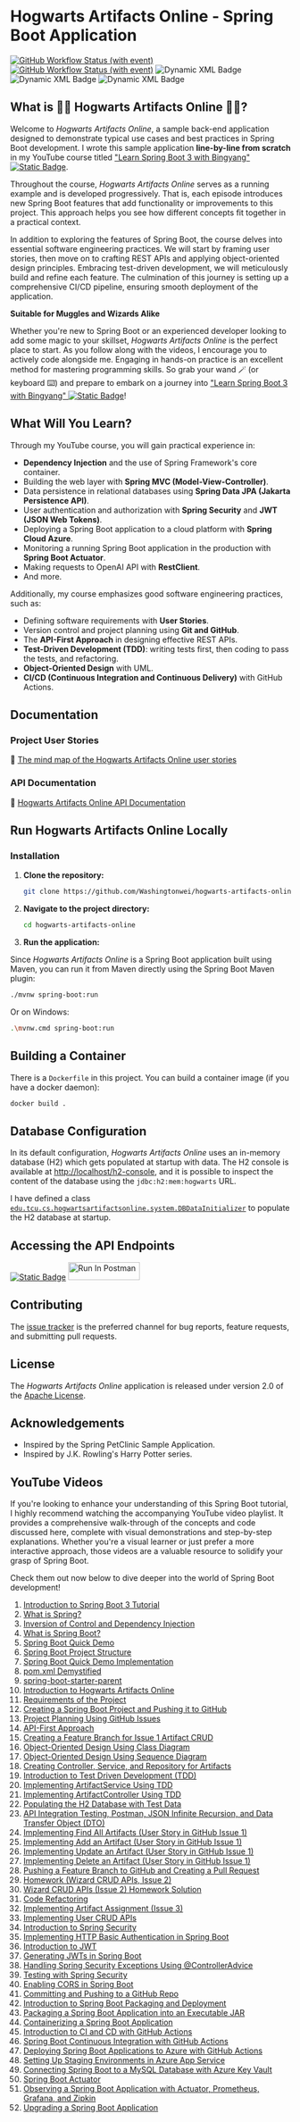 # Hogwarts Artifacts Online - Spring Boot Application 

[![GitHub Workflow Status (with event)](https://img.shields.io/github/actions/workflow/status/Washingtonwei/hogwarts-artifacts-online/maven-build.yml?logo=apachemaven&label=Maven%20Build)](https://github.com/Washingtonwei/hogwarts-artifacts-online/actions/workflows/maven-build.yml) [![GitHub Workflow Status (with event)](https://img.shields.io/github/actions/workflow/status/Washingtonwei/hogwarts-artifacts-online/azure-webapps-deploy.yml?logo=microsoftazure&label=Azure%20Deployment)](https://github.com/Washingtonwei/hogwarts-artifacts-online/actions/workflows/azure-webapps-deploy.yml) ![Dynamic XML Badge](https://img.shields.io/badge/dynamic/xml?url=https%3A%2F%2Fraw.githubusercontent.com%2FWashingtonwei%2Fhogwarts-artifacts-online%2Fmain%2Fpom.xml&query=%2F*%5Blocal-name()%3D'project'%5D%2F*%5Blocal-name()%3D'properties'%5D%2F*%5Blocal-name()%3D'java.version'%5D&label=Java) ![Dynamic XML Badge](https://img.shields.io/badge/dynamic/xml?url=https%3A%2F%2Fraw.githubusercontent.com%2FWashingtonwei%2Fhogwarts-artifacts-online%2Fmain%2Fpom.xml&query=%2F*%5Blocal-name()%3D'project'%5D%2F*%5Blocal-name()%3D'parent'%5D%2F*%5Blocal-name()%3D'version'%5D&label=Spring%20Boot) ![Dynamic XML Badge](https://img.shields.io/badge/dynamic/xml?url=https%3A%2F%2Fraw.githubusercontent.com%2FWashingtonwei%2Fhogwarts-artifacts-online%2Fmain%2Fpom.xml&query=%2F*%5Blocal-name()%3D'project'%5D%2F*%5Blocal-name()%3D'properties'%5D%2F*%5Blocal-name()%3D'spring-cloud-azure.version'%5D&label=Spring%20Cloud%20Azure)

## What is 🧙‍♂️ Hogwarts Artifacts Online 🧙‍♀️?

Welcome to *Hogwarts Artifacts Online*, a sample back-end application designed to demonstrate typical use cases and best practices in Spring Boot development. I wrote this sample application **line-by-line from scratch** in my YouTube course titled ["Learn Spring Boot 3 with Bingyang" ![Static Badge](https://img.shields.io/badge/YouTube-white?logo=youtube&logoColor=red)](https://youtube.com/playlist?list=PLqq9AhcMm2oPdXXFT3fzjaKLsVymvMXaY&si=QTkudVtqVpO1jPBA).

Throughout the course, *Hogwarts Artifacts Online* serves as a running example and is developed progressively. That is, each episode introduces new Spring Boot features that add functionality or improvements to this project. This approach helps you see how different concepts fit together in a practical context.

In addition to exploring the features of Spring Boot, the course delves into essential software engineering practices. We will start by framing user stories, then move on to crafting REST APIs and applying object-oriented design principles. Embracing test-driven development, we will meticulously build and refine each feature. The culmination of this journey is setting up a comprehensive CI/CD pipeline, ensuring smooth deployment of the application.

**Suitable for Muggles and Wizards Alike**

Whether you're new to Spring Boot or an experienced developer looking to add some magic to your skillset, *Hogwarts Artifacts Online* is the perfect place to start. As you follow along with the videos, I encourage you to actively code alongside me. Engaging in hands-on practice is an excellent method for mastering programming skills. So grab your wand 🪄 (or keyboard ⌨️) and prepare to embark on a journey into ["Learn Spring Boot 3 with Bingyang" ![Static Badge](https://img.shields.io/badge/YouTube-white?logo=youtube&logoColor=red)](https://youtube.com/playlist?list=PLqq9AhcMm2oPdXXFT3fzjaKLsVymvMXaY&si=QTkudVtqVpO1jPBA)!

## What Will You Learn?

Through my YouTube course, you will gain practical experience in:

- **Dependency Injection** and the use of Spring Framework's core container.
- Building the web layer with **Spring MVC (Model-View-Controller)**.
- Data persistence in relational databases using **Spring Data JPA (Jakarta Persistence API)**.
- User authentication and authorization with **Spring Security** and **JWT (JSON Web Tokens)**.
- Deploying a Spring Boot application to a cloud platform with **Spring Cloud Azure**.
- Monitoring a running Spring Boot application in the production with **Spring Boot Actuator**.
- Making requests to OpenAI API with **RestClient**.
- And more.

Additionally, my course emphasizes good software engineering practices, such as:

- Defining software requirements with **User Stories**.
- Version control and project planning using **Git and GitHub**.
- The **API-First Approach** in designing effective REST APIs.
- **Test-Driven Development (TDD)**: writing tests first, then coding to pass the tests, and refactoring.
- **Object-Oriented Design** with UML.
- **CI/CD (Continuous Integration and Continuous Delivery)** with GitHub Actions.

## Documentation

### Project User Stories

🔗 [The mind map of the Hogwarts Artifacts Online user stories](https://xmind.app/m/ARmDM5)

### API Documentation

🔗 [Hogwarts Artifacts Online API Documentation](https://app.swaggerhub.com/apis/Washingtonwei/hogwarts-openapi/2.1.0)

## Run Hogwarts Artifacts Online Locally

### Installation

1. **Clone the repository:**

   ```bash
   git clone https://github.com/Washingtonwei/hogwarts-artifacts-online.git
   ```

2. **Navigate to the project directory:**

   ```bash
   cd hogwarts-artifacts-online
   ```

3. **Run the application:**

Since *Hogwarts Artifacts Online* is a Spring Boot application built using Maven, you can  run it from Maven directly using the Spring Boot Maven plugin:

   ```bash
   ./mvnw spring-boot:run
   ```

Or on Windows:

   ```bash
   .\mvnw.cmd spring-boot:run
   ```

## Building a Container

There is a `Dockerfile` in this project. You can build a container image (if you have a docker daemon):

```bash
docker build .
```

## Database Configuration

In its default configuration, *Hogwarts Artifacts Online* uses an in-memory database (H2) which
gets populated at startup with data. The H2 console is available at <http://localhost/h2-console>,
and it is possible to inspect the content of the database using the `jdbc:h2:mem:hogwarts` URL.

I have defined a class [`edu.tcu.cs.hogwartsartifactsonline.system.DBDataInitializer`](https://github.com/Washingtonwei/hogwarts-artifacts-online/blob/main/src/main/java/edu/tcu/cs/hogwartsartifactsonline/system/DBDataInitializer.java) to populate the H2 database at startup.

## Accessing the API Endpoints

[![Static Badge](https://img.shields.io/badge/Postman-white?logo=postman&logoColor=red)](https://www.postman.com/bingyang-wei/workspace/youtube-workspace/collection/7025773-2279d7bf-70f4-4825-9a74-8f46a6b6efaa?action=share&creator=7025773) [<img src="https://run.pstmn.io/button.svg" alt="Run In Postman" style="width: 128px; height: 32px;">](https://god.gw.postman.com/run-collection/7025773-2279d7bf-70f4-4825-9a74-8f46a6b6efaa?action=collection%2Ffork&source=rip_markdown&collection-url=entityId%3D7025773-2279d7bf-70f4-4825-9a74-8f46a6b6efaa%26entityType%3Dcollection%26workspaceId%3D4369fd7f-4a25-4f67-bc60-4acc92fc0c9e)

## Contributing

The [issue tracker](https://github.com/Washingtonwei/hogwarts-artifacts-online/issues) is the preferred channel for bug reports, feature requests, and submitting pull requests.

## License

The *Hogwarts Artifacts Online* application is released under version 2.0 of the [Apache License](https://www.apache.org/licenses/LICENSE-2.0).

## Acknowledgements

- Inspired by the Spring PetClinic Sample Application.
- Inspired by J.K. Rowling's Harry Potter series.

## YouTube Videos

If you're looking to enhance your understanding of this Spring Boot tutorial, I highly recommend watching the accompanying YouTube video playlist. It provides a comprehensive walk-through of the concepts and code discussed here, complete with visual demonstrations and step-by-step explanations. Whether you're a visual learner or just prefer a more interactive approach, those videos are a valuable resource to solidify your grasp of Spring Boot.

Check them out now below to dive deeper into the world of Spring Boot development!

1. [Introduction to Spring Boot 3 Tutorial](https://youtu.be/asS2kcalidY)
2. [What is Spring?](https://youtu.be/B7irjHrHAJo)
3. [Inversion of Control and Dependency Injection](https://youtu.be/FqOQZ1Jvgng)
4. [What is Spring Boot?](https://youtu.be/dpJyNIsQPnc)
5. [Spring Boot Quick Demo](https://youtu.be/JIpaStgf7dE)
6. [Spring Boot Project Structure](https://youtu.be/UlwpnsCjcIs)
7. [Spring Boot Quick Demo Implementation](https://youtu.be/7wWLM-nGzPc)
8. [pom.xml Demystified](https://youtu.be/B7awqZkwvlc)
9. [spring-boot-starter-parent](https://youtu.be/KryEleNWawA)
10. [Introduction to Hogwarts Artifacts Online](https://youtu.be/n5AwXuDeWW8)
11. [Requirements of the Project](https://youtu.be/98npP43Y56g)
12. [Creating a Spring Boot Project and Pushing it to GitHub](https://youtu.be/W7xJf5Wknho)
13. [Project Planning Using GitHub Issues](https://youtu.be/vaIwnefOKZ4)
14. [API-First Approach](https://youtu.be/R0FtVayTJLk)
15. [Creating a Feature Branch for Issue 1 Artifact CRUD](https://youtu.be/yULf9LwWabo)
16. [Object-Oriented Design Using Class Diagram](https://youtu.be/bSLXER_84i8)
17. [Object-Oriented Design Using Sequence Diagram](https://youtu.be/rShN11Hrj-4)
18. [Creating Controller, Service, and Repository for Artifacts](https://youtu.be/Dv1rDEBlkkY)
19. [Introduction to Test Driven Development (TDD)](https://youtu.be/wsny05elumw)
20. [Implementing ArtifactService Using TDD](https://youtu.be/ZjfEpuW8JSM)
21. [Implementing ArtifactController Using TDD](https://youtu.be/BM7TjjJinXA)
22. [Populating the H2 Database with Test Data](https://youtu.be/EGHQZBLAPuQ)
23. [API Integration Testing, Postman, JSON Infinite Recursion, and Data Transfer Object (DTO)](https://youtu.be/N_XlgBpdt6I)
24. [Implementing Find All Artifacts (User Story in GitHub Issue 1)](https://youtu.be/wreoEbmW83w)
25. [Implementing Add an Artifact (User Story in GitHub Issue 1)](https://youtu.be/qe0jM0E8kko)
26. [Implementing Update an Artifact (User Story in GitHub Issue 1)](https://youtu.be/uXh361rDST8)
27. [Implementing Delete an Artifact (User Story in GitHub Issue 1)](https://youtu.be/Rsd9FyQzwDc)
28. [Pushing a Feature Branch to GitHub and Creating a Pull Request](https://youtu.be/Uc9JnXfIv-4)
29. [Homework (Wizard CRUD APIs, Issue 2)](https://youtu.be/bFGhTN5CUTs)
30. [Wizard CRUD APIs (Issue 2) Homework Solution](https://youtu.be/HXmsEk9nXWs)
31. [Code Refactoring](https://youtu.be/kTNArwaaUN4)
32. [Implementing Artifact Assignment (Issue 3)](https://youtu.be/W_55A9hAddw)
33. [Implementing User CRUD APIs](https://youtu.be/-1rRqa7oORI)
34. [Introduction to Spring Security](https://youtu.be/PDAda_bQAv0)
35. [Implementing HTTP Basic Authentication in Spring Boot](https://youtu.be/GtmQ1Yw8QNc)
36. [Introduction to JWT](https://youtu.be/WrmGrmF6sc4)
37. [Generating JWTs in Spring Boot](https://youtu.be/P2L7DvxQC_I)
38. [Handling Spring Security Exceptions Using @ControllerAdvice](https://youtu.be/sCYoQIBND6w)
39. [Testing with Spring Security](https://youtu.be/o9FlC_auq64)
40. [Enabling CORS in Spring Boot](https://youtu.be/5HAzLAnJPKU)
41. [Committing and Pushing to a GitHub Repo](https://youtu.be/RbpmXJdo6KM)
42. [Introduction to Spring Boot Packaging and Deployment](https://youtu.be/8XgRTB_1xws)
43. [Packaging a Spring Boot Application into an Executable JAR](https://youtu.be/O2hbIjEteYU)
44. [Containerizing a Spring Boot Application](https://youtu.be/i6xuO_HBdX4)
45. [Introduction to CI and CD with GitHub Actions](https://youtu.be/wWci4Belkb0)
46. [Spring Boot Continuous Integration with GitHub Actions](https://youtu.be/0QyBY1tMoVk)
47. [Deploying Spring Boot Applications to Azure with GitHub Actions](https://youtu.be/ClyrdJMCE8o)
48. [Setting Up Staging Environments in Azure App Service](https://youtu.be/kkKnandU_KM)
49. [Connecting Spring Boot to a MySQL Database with Azure Key Vault](https://youtu.be/Giqn99rZGaM)
50. [Spring Boot Actuator](https://youtu.be/u51q4Oq0a5k)
51. [Observing a Spring Boot Application with Actuator, Prometheus, Grafana, and Zipkin](https://youtu.be/aqwGRRgiMPI)
52. [Upgrading a Spring Boot Application](https://youtu.be/EkxgbjFqOrY)
